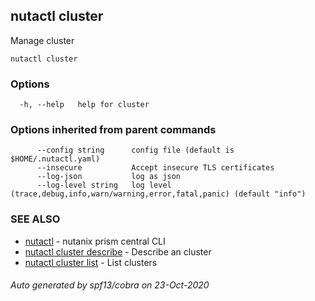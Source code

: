 ## nutactl cluster

Manage cluster

```
nutactl cluster
```

### Options

```
  -h, --help   help for cluster
```

### Options inherited from parent commands

```
      --config string      config file (default is $HOME/.nutactl.yaml)
      --insecure           Accept insecure TLS certificates
      --log-json           log as json
      --log-level string   log level (trace,debug,info,warn/warning,error,fatal,panic) (default "info")
```

### SEE ALSO

* [nutactl](nutactl.md)	 - nutanix prism central CLI
* [nutactl cluster describe](nutactl_cluster_describe.md)	 - Describe an cluster
* [nutactl cluster list](nutactl_cluster_list.md)	 - List clusters

###### Auto generated by spf13/cobra on 23-Oct-2020
